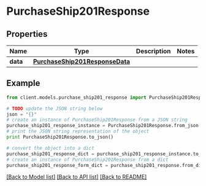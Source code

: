 # PurchaseShip201Response



## Properties

Name | Type | Description | Notes
------------ | ------------- | ------------- | -------------
**data** | [**PurchaseShip201ResponseData**](PurchaseShip201ResponseData.md) |  | 

## Example

```python
from client.models.purchase_ship201_response import PurchaseShip201Response

# TODO update the JSON string below
json = "{}"
# create an instance of PurchaseShip201Response from a JSON string
purchase_ship201_response_instance = PurchaseShip201Response.from_json(json)
# print the JSON string representation of the object
print PurchaseShip201Response.to_json()

# convert the object into a dict
purchase_ship201_response_dict = purchase_ship201_response_instance.to_dict()
# create an instance of PurchaseShip201Response from a dict
purchase_ship201_response_form_dict = purchase_ship201_response.from_dict(purchase_ship201_response_dict)
```
[[Back to Model list]](../README.md#documentation-for-models) [[Back to API list]](../README.md#documentation-for-api-endpoints) [[Back to README]](../README.md)


